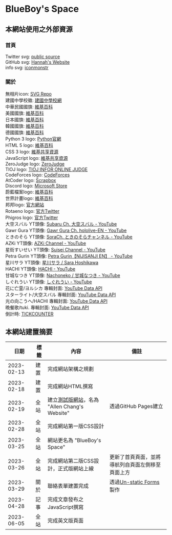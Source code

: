 # BlueBoy's Space

## 本網站使用之外部資源
### 首頁
Twitter svg: [public source](https://github.com/twitter/opensource-website/blob/2887311216d99cd0e38b16e564bcdbea3797eb63/static/assets/twitter-logo.svg?short_path=d16b6a7)<br>
GitHub svg: [Hannah's Website](https://hannah082023.github.io/)<br>
info svg: [iconmonstr](https://iconmonstr.com/info-5-svg/)
### 關於
無相片icon: [SVG Repo](https://www.svgrepo.com/svg/340721/no-image)<br>
建國中學校徽: [建國中學校網](https://www.ck.tp.edu.tw/nss/p/about02)<br>
中華民國國旗: [維基百科](https://zh-yue.wikipedia.org/wiki/%E4%B8%AD%E8%8F%AF%E6%B0%91%E5%9C%8B#/media/File:Flag_of_the_Republic_of_China.svg)<br>
美國國旗: [維基百科](https://zh.wikipedia.org/zh-tw/%E7%BE%8E%E5%9B%BD%E5%9B%BD%E6%97%97#/media/File:Flag_of_the_United_States.svg)<br>
日本國旗: [維基百科](https://zh.wikipedia.org/zh-tw/%E6%97%A5%E6%9C%AC%E5%9B%BD%E6%97%97#/media/File:Flag_of_Japan.svg)<br>
韓國國旗: [維基百科](https://zh.wikipedia.org/zh-tw/%E5%A4%A7%E9%9F%93%E6%B0%91%E5%9C%8B%E5%9C%8B%E6%97%97#/media/File:Flag_of_South_Korea.svg)<br>
德國國旗: [維基百科](https://zh.wikipedia.org/zh-tw/%E5%BE%B7%E5%9B%BD%E5%9B%BD%E6%97%97#/media/File:Flag_of_Germany.svg)<br>
Python 3 logo: [Python官網](https://www.python.org/static/opengraph-icon-200x200.png)<br>
HTML 5 logo: [維基百科](https://en.wikipedia.org/wiki/HTML5#/media/File:HTML5_logo_and_wordmark.svg)<br>
CSS 3 logo: [維基共享資源](https://upload.wikimedia.org/wikipedia/commons/thumb/d/d5/CSS3_logo_and_wordmark.svg/1200px-CSS3_logo_and_wordmark.svg.png)<br>
JavaScript logo: [維基共享資源](https://upload.wikimedia.org/wikipedia/commons/d/d4/Javascript-shield.svg)<br>
ZeroJudge logo: [ZeroJudge](https://images.app.goo.gl/VK6AewsQfGJq3JC56)<br>
TIOJ logo: [TIOJ INFOR ONLINE JUDGE](https://tioj.ck.tp.edu.tw/images/banner.png)<br>
CodeForces logo: [CodeForces](https://codeforces.org/s/87293/images/codeforces-sponsored-by-ton.png)<br>
AtCoder logo: [Scrapbox](https://scrapbox.io/icons/AtCoder)<br>
Discord logo: [Microsoft Store](https://images-eds-ssl.xboxlive.com/image?url=4rt9.lXDC4H_93laV1_eHHFT949fUipzkiFOBH3fAiZZUCdYojwUyX2aTonS1aIwMrx6NUIsHfUHSLzjGJFxxsG72wAo9EWJR4yQWyJJaDb6rYcBtJvTvH3UoAS4JFNDaxGhmKNaMwgElLURlRFeVkLCjkfnXmWtINWZIrPGYq0-&format=source)<br>
蔚藍檔案logo: [維基百科](https://zh.wikipedia.org/zh-tw/%E8%94%9A%E8%97%8D%E6%AA%94%E6%A1%88#/media/File:Blue_Archive_icon.png)<br>
世界計畫logo: [維基百科](https://zh.wikipedia.org/zh-tw/%E4%B8%96%E7%95%8C%E8%AE%A1%E5%88%92_%E7%BC%A4%E7%BA%B7%E8%88%9E%E5%8F%B0%EF%BC%81_feat.%E5%88%9D%E9%9F%B3%E6%9C%AA%E6%9D%A5#/media/File:Pj_Sekai_app.png)<br>
邦邦logo: [官方網站](https://bang-dream.bushimo.jp/wordpress/wp-content/themes/bang-dream_gbp_v2/assets/images/common/icon_app.png)<br>
Rotaeno logo: [官方Twitter](https://twitter.com/rotaenojp/photo)<br>
Phigros logo: [官方Twitter](https://twitter.com/Phigros_PGS/photo)<br>
大空スバル YT頭像: [Subaru Ch. 大空スバル - YouTube](https://yt3.googleusercontent.com/ytc/AIf8zZTFr-ZOcYq9_nuEzmTmBNdZv8P2GM_N3A4C4lWa1A=s176-c-k-c0x00ffffff-no-rj)<br>
Gawr Gura YT頭像: [Gawr Gura Ch. hololive-EN - YouTube](https://yt3.googleusercontent.com/uMUat6yJL2_Sk6Wg2-yn0fSIqUr_D6aKVNVoWbgeZ8N-edT5QJAusk4PI8nmPgT_DxFDTyl8=s176-c-k-c0x00ffffff-no-rj)<br>
ときのそら YT頭像: [SoraCh. ときのそらチャンネル - YouTube](https://yt3.googleusercontent.com/ytc/AIf8zZTJFb9zZOafUidRnpJvhf__NPa1WOtcV20wfheKRA=s176-c-k-c0x00ffffff-no-rj)<br>
AZKi YT頭像: [AZKi Channel - YouTube](https://yt3.googleusercontent.com/so69WMDlrSwil0013l7MLKIBLV--U_zjya2tG9_Sgij5NBm7raSvbZXUJiiAbQgrZosseqKDobM=s176-c-k-c0x00ffffff-no-rj)<br>
星街すいせい YT頭像: [Suisei Channel - YouTube](https://yt3.googleusercontent.com/ytc/AIf8zZRqqO4mR0IQdyw2q85eSpm38k0JTuXpLoZCHkT94g=s176-c-k-c0x00ffffff-no-rj)<br>
Petra Gurin YT頭像: [Petra Gurin【NIJISANJI EN】 - YouTube](https://yt3.googleusercontent.com/WNmANCsJ3gMNySRRTw0Rl9HOs0i6m_o86pvE2VkcUaHc6RAhmXw86eCXXeZAjApzqu63Rd4h=s176-c-k-c0x00ffffff-no-rj)<br>
星川サラ YT頭像: [星川サラ / Sara Hoshikawa](https://yt3.googleusercontent.com/ytc/AIf8zZRZljzpe0GJrAZhEAZXXTtULlzFedbilYeVuw1MpA=s176-c-k-c0x00ffffff-no-rj)<br>
HACHI YT頭像: [HACHI - YouTube](https://yt3.googleusercontent.com/f8O92oxbkY2htoeJrb8LvhjvjX18Z34oHp0qW93ujrrgg4oF2BdPew9P54ZtLgjwawMYk_s3I1Q=s176-c-k-c0x00ffffff-no-rj)<br>
甘城なつき YT頭像: [Nachoneko / 甘城なつき - YouTube](https://yt3.googleusercontent.com/VXeA7tz-RsePrgKKs99aYb8wz4aLSLH52lysXXpL8xH2mZt3dY65ae_0boggAy_Cy0t_3EzJ=s176-c-k-c0x00ffffff-no-rj)<br>
しぐれうい YT頭像: [しぐれうい - YouTube](https://yt3.googleusercontent.com/ytc/AIf8zZTdG7cESLiH8Cp71GuXf-AAIitfkFixb7GL7gwa1A=s176-c-k-c0x00ffffff-no-rj)<br>
花に亡霊/ヨルシカ 專輯封面: [YouTube Data API](https://img.youtube.com/vi/qaOPHnbaBdM/maxresdefault.jpg)<br>
スターライト/大空スバル 專輯封面: [YouTube Data API](https://img.youtube.com/vi/riy_xiT_y84/maxresdefault.jpg)<br>
光の向こうへ/HACHI 專輯封面: [YouTube Data API](https://img.youtube.com/vi/PMHzazZO0XQ/maxresdefault.jpg)<br>
晩餐歌/tuki. 專輯封面: [YouTube Data API](https://img.youtube.com/vi/CjaM8qWzssk/maxresdefault.jpg)<br>
倒計時: [TICKCOUNTER](https://www.tickcounter.com/)

## 本網站建置摘要


| 日期       | 標籤 | 內容                                                                                          | 備註                                              |
| ---------- | ---- | --------------------------------------------------------------------------------------------- | ------------------------------------------------- |
| 2023-02-13 | 建置 | 完成網站架構之規劃                                                                            |                                                   |
| 2023-02-18 | 建置 | 完成網站HTML撰寫                                                                              |                                                   |
| 2023-02-19 | 全站 | 建立[測試版網站](https://blueboy247.github.io/website_old_ver/)，名為 "Allen Chang's Website" | 透過GitHub Pages建立                              |
| 2023-02-28 | 全站 | 完成網站第一版CSS設計                                                                         |                                                   |
| 2023-03-25 | 全站 | 網站更名為 "BlueBoy's Space"                                                                  |                                                   |
| 2023-03-26 | 全站 | 完成網站第二版CSS設計，正式版網站上線                                                         | 更新了首頁頁面，並將導航列自頁面左側移至頁面上方  |
| 2023-03-29 | 關於 | 聯絡表單建置完成                                                                              | 透過[Un-static Forms](https://un-static.com/)製作 |
| 2023-04-28 | 記事 | 完成文章發布之JavaScript撰寫                                                                  |                                                   |
| 2023-06-05 | 全站 | 完成英文版頁面                                                                                |                                                   |